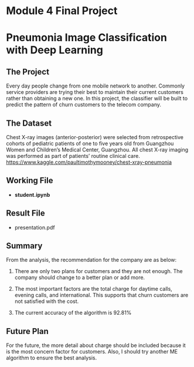 # Module 4 Final Project

# Pneumonia Image Classification with Deep Learning

## The Project

Every day people change from one mobile network to another. Commonly service providers are trying their best to maintain their current customers rather than obtaining a new one. In this project, the classifier will be built to predict the pattern of churn customers to the telecom company.


## The Dataset

Chest X-ray images (anterior-posterior) were selected from retrospective cohorts of pediatric patients of one to five years old from Guangzhou Women and Children’s Medical Center, Guangzhou. All chest X-ray imaging was performed as part of patients’ routine clinical care.
https://www.kaggle.com/paultimothymooney/chest-xray-pneumonia 

## Working File

* <b>student.ipynb</b>

## Result File

* presentation.pdf 

## Summary

From the analysis, the recommendation for the company are as below:

1. There are only two plans for customers and they are not enough. The company should change to a better plan or add more.

2. The most important factors are the total charge for daytime calls, evening calls, and international. This supports that churn customers are not satisfied with the cost.

3. The current accuracy of the algorithm is 92.81%


## Future Plan

For the future, the more detail about charge should be included because it is the most concern factor for customers. Also, I should try another ME algorithm to ensure the best analysis.

